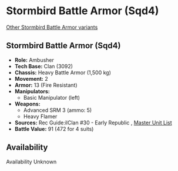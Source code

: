 # Stormbird Battle Armor (Sqd4) 

[Other Stormbird Battle Armor variants](../stormbird_battle_armor.md) 

## Stormbird Battle Armor (Sqd4) 

- **Role:** Ambusher 
- **Tech Base:** Clan (3092) 
- **Chassis:** Heavy Battle Armor (1,500 kg) 
- **Movement:** 2 
- **Armor:** 13 (Fire Resistant) 
- **Manipulators:** 
  - Basic Manipulator (left) 
- **Weapons:** 
  - Advanced SRM 3 (ammo: 5) 
  - Heavy Flamer 
- **Sources:** Rec Guide:ilClan #30 - Early Republic , [Master Unit List](http://masterunitlist.info/Unit/Details/9412) 
- **Battle Value:** 91 (472 for 4 suits) 

## Availability 

Availability Unknown 

